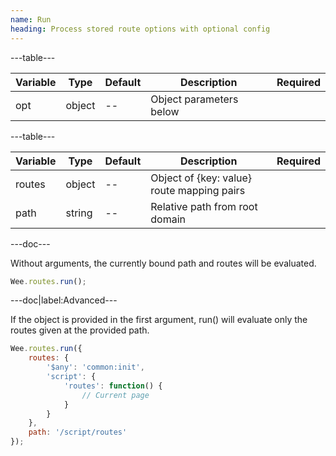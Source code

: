 ```yaml
---
name: Run
heading: Process stored route options with optional config
---
```


---table---

| Variable | Type   | Default | Description             | Required |
| -------- | ------ | ------- | ----------------------- | -------- |
| opt      | object | --      | Object parameters below |          |

---table---

| Variable | Type   | Default | Description                                | Required |
| -------- | ------ | ------- | ------------------------------------------ | -------- |
| routes   | object | --      | Object of {key: value} route mapping pairs |          |
| path     | string | --      | Relative path from root domain             |          |

---doc---

Without arguments, the currently bound path and routes will be evaluated.

```javascript
Wee.routes.run();
```

---doc|label:Advanced---

If the object is provided in the first argument, run() will evaluate only the routes given at the provided path.

```javascript
Wee.routes.run({
	routes: {
		'$any': 'common:init',
		'script': {
			'routes': function() {
				// Current page
			}
		}
	},
	path: '/script/routes'
});
```
